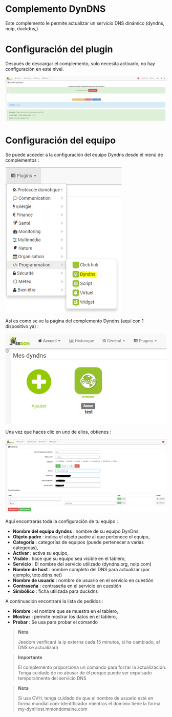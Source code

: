 # Complemento DynDNS

Este complemento le permite actualizar un servicio DNS dinámico (dyndns, noip, duckdns,)

# Configuración del plugin 

Después de descargar el complemento, solo necesita activarlo, no hay configuración en este nivel.

![dyndns](../images/dyndns.PNG)

# Configuración del equipo 

Se puede acceder a la configuración del equipo Dyndns desde el menú de complementos :

![dyndns2](../images/dyndns2.PNG)

Así es como se ve la página del complemento Dyndns (aquí con 1 dispositivo ya) :

![dyndns3](../images/dyndns3.PNG)

Una vez que haces clic en uno de ellos, obtienes :

![dyndns4](../images/dyndns4.PNG)

Aquí encontrarás toda la configuración de tu equipo :

-   **Nombre del equipo dyndns** : nombre de su equipo DynDns,
-   **Objeto padre** : indica el objeto padre al que pertenece el equipo,
-   **Categoría** : categorías de equipos (puede pertenecer a varias categorías),
-   **Activar** : activa su equipo,
-   **Visible** : hace que su equipo sea visible en el tablero,
-   **Servicio** : El nombre del servicio utilizado (dyndns.org, noip.com)
-   **Nombre de host** : nombre completo del DNS para actualizar (por ejemplo, toto.ddns.net)
-   **Nombre de usuario** : nombre de usuario en el servicio en cuestión
-   **Contraseña** : contraseña en el servicio en cuestión
-   **Simbólico** : ficha utilizada para duckdns

A continuación encontrará la lista de pedidos :

-   **Nombre** : el nombre que se muestra en el tablero,
-   **Mostrar** : permite mostrar los datos en el tablero,
-   **Probar** : Se usa para probar el comando

> **Nota**
>
> Jeedom verificará la ip externa cada 15 minutos, si ha cambiado, el DNS se actualizará

> **Importante**
>
> El complemento proporciona un comando para forzar la actualización. Tenga cuidado de no abusar de él porque puede ser expulsado temporalmente del servicio DNS

> **Nota**
>
> Si usa OVH, tenga cuidado de que el nombre de usuario esté en forma mundial.com-identificador mientras el dominio tiene la forma my-dynHost.mmondomaine.com
